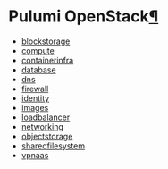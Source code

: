 ---
---

<div class="section" id="pulumi-openstack">
<h1>Pulumi OpenStack<a class="headerlink" href="#pulumi-openstack" title="Permalink to this headline">¶</a></h1>
<div class="toctree-wrapper compound">
<ul>
<li class="toctree-l1"><a class="reference internal" href="blockstorage/">blockstorage</a></li>
<li class="toctree-l1"><a class="reference internal" href="compute/">compute</a></li>
<li class="toctree-l1"><a class="reference internal" href="containerinfra/">containerinfra</a></li>
<li class="toctree-l1"><a class="reference internal" href="database/">database</a></li>
<li class="toctree-l1"><a class="reference internal" href="dns/">dns</a></li>
<li class="toctree-l1"><a class="reference internal" href="firewall/">firewall</a></li>
<li class="toctree-l1"><a class="reference internal" href="identity/">identity</a></li>
<li class="toctree-l1"><a class="reference internal" href="images/">images</a></li>
<li class="toctree-l1"><a class="reference internal" href="loadbalancer/">loadbalancer</a></li>
<li class="toctree-l1"><a class="reference internal" href="networking/">networking</a></li>
<li class="toctree-l1"><a class="reference internal" href="objectstorage/">objectstorage</a></li>
<li class="toctree-l1"><a class="reference internal" href="sharedfilesystem/">sharedfilesystem</a></li>
<li class="toctree-l1"><a class="reference internal" href="vpnaas/">vpnaas</a></li>
</ul>
</div>
</div>
